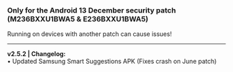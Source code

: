 ### Only for the Android 13 December security patch (M236BXXU1BWA5 & E236BXXU1BWA5)
Running on devices with another patch can cause issues!

---
<b>v2.5.2 | Changelog:</b>
<br/>• Updated Samsung Smart Suggestions APK (Fixes crash on June patch)
